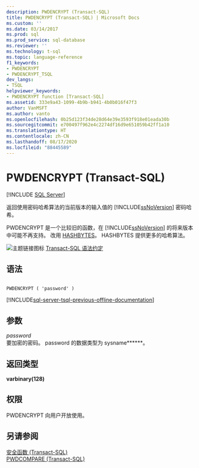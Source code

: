 ```yaml
---
description: PWDENCRYPT (Transact-SQL)
title: PWDENCRYPT (Transact-SQL) | Microsoft Docs
ms.custom: ''
ms.date: 03/14/2017
ms.prod: sql
ms.prod_service: sql-database
ms.reviewer: ''
ms.technology: t-sql
ms.topic: language-reference
f1_keywords:
- PWDENCRYPT
- PWDENCRYPT_TSQL
dev_langs:
- TSQL
helpviewer_keywords:
- PWDENCRYPT function [Transact-SQL]
ms.assetid: 333e9a43-1099-4b9b-b941-4b0b016f47f3
author: VanMSFT
ms.author: vanto
ms.openlocfilehash: 0b25d123f34de28d64e39e3593f918e01eada30b
ms.sourcegitcommit: e700497f962e4c2274df16d9e651059b42ff1a10
ms.translationtype: HT
ms.contentlocale: zh-CN
ms.lasthandoff: 08/17/2020
ms.locfileid: "88445589"
---
```

# <a name="pwdencrypt-transact-sql"></a>PWDENCRYPT (Transact-SQL)
[!INCLUDE [SQL Server](../../includes/applies-to-version/sqlserver.md)]

  返回使用密码哈希算法的当前版本的输入值的 [!INCLUDE[ssNoVersion](../../includes/ssnoversion-md.md)] 密码哈希。  
  
 PWDENCRYPT 是一个比较旧的函数，在 [!INCLUDE[ssNoVersion](../../includes/ssnoversion-md.md)] 的将来版本中可能不再支持。 改用 [HASHBYTES](../../t-sql/functions/hashbytes-transact-sql.md)。 HASHBYTES 提供更多的哈希算法。  
  
 ![主题链接图标](../../database-engine/configure-windows/media/topic-link.gif "“主题链接”图标") [Transact-SQL 语法约定](../../t-sql/language-elements/transact-sql-syntax-conventions-transact-sql.md)  
  
## <a name="syntax"></a>语法  
  
```  
  
PWDENCRYPT ( 'password' )  
```  
  
[!INCLUDE[sql-server-tsql-previous-offline-documentation](../../includes/sql-server-tsql-previous-offline-documentation.md)]

## <a name="arguments"></a>参数
 *password*  
 要加密的密码。 password 的数据类型为 sysname******。  
  
## <a name="return-types"></a>返回类型  
 **varbinary(128)**  
  
## <a name="permissions"></a>权限  
 PWDENCRYPT 向用户开放使用。  
  
## <a name="see-also"></a>另请参阅  
 [安全函数 (Transact-SQL)](../../t-sql/functions/security-functions-transact-sql.md)   
 [PWDCOMPARE (Transact-SQL)](../../t-sql/functions/pwdcompare-transact-sql.md)  
  
  
